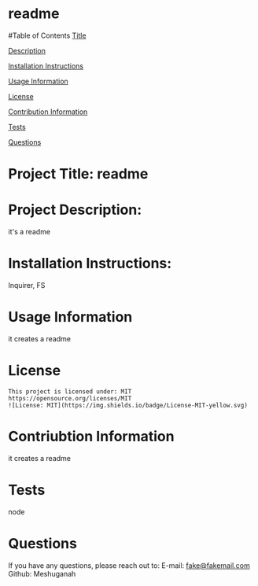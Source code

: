 
  # readme

  #Table of Contents
  [Title](#Project-title)

  [Description](#Project-Description)

  [Installation Instructions](#Installaltion-Instructions)

  [Usage Information](#Usage-Information)

  [License](#License)

  [Contribution Information](#Contribution-Information)

  [Tests](#Tests)

  [Questions](#Questions)

  # Project Title: readme

  # Project Description:
  it's a readme

  # Installation Instructions:
  Inquirer, FS

  # Usage Information
  it creates a readme

  # License
  
    This project is licensed under: MIT
    https://opensource.org/licenses/MIT
    ![License: MIT](https://img.shields.io/badge/License-MIT-yellow.svg)
    

  # Contriubtion Information
  it creates a readme

  # Tests
  node

# Questions
If you have any questions, please reach out to:
E-mail: fake@fakemail.com
Github: Meshuganah
